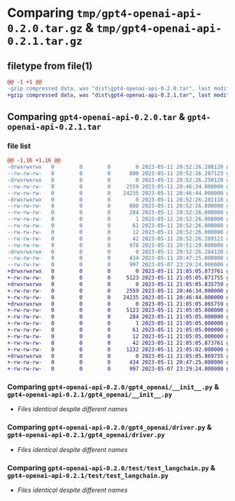 # Comparing `tmp/gpt4-openai-api-0.2.0.tar.gz` & `tmp/gpt4-openai-api-0.2.1.tar.gz`

## filetype from file(1)

```diff
@@ -1 +1 @@
-gzip compressed data, was "dist\gpt4-openai-api-0.2.0.tar", last modified: Thu May 11 20:52:26 2023, max compression
+gzip compressed data, was "dist\gpt4-openai-api-0.2.1.tar", last modified: Thu May 11 21:05:05 2023, max compression
```

## Comparing `gpt4-openai-api-0.2.0.tar` & `gpt4-openai-api-0.2.1.tar`

### file list

```diff
@@ -1,16 +1,16 @@
-drwxrwxrwx   0        0        0        0 2023-05-11 20:52:26.288120 gpt4-openai-api-0.2.0/
--rw-rw-rw-   0        0        0      800 2023-05-11 20:52:26.287123 gpt4-openai-api-0.2.0/PKG-INFO
-drwxrwxrwx   0        0        0        0 2023-05-11 20:52:26.250120 gpt4-openai-api-0.2.0/gpt4_openai/
--rw-rw-rw-   0        0        0     2559 2023-05-11 20:46:34.000000 gpt4-openai-api-0.2.0/gpt4_openai/__init__.py
--rw-rw-rw-   0        0        0    24235 2023-05-11 20:46:44.000000 gpt4-openai-api-0.2.0/gpt4_openai/driver.py
-drwxrwxrwx   0        0        0        0 2023-05-11 20:52:26.281118 gpt4-openai-api-0.2.0/gpt4_openai_api.egg-info/
--rw-rw-rw-   0        0        0      800 2023-05-11 20:52:26.000000 gpt4-openai-api-0.2.0/gpt4_openai_api.egg-info/PKG-INFO
--rw-rw-rw-   0        0        0      284 2023-05-11 20:52:26.000000 gpt4-openai-api-0.2.0/gpt4_openai_api.egg-info/SOURCES.txt
--rw-rw-rw-   0        0        0        1 2023-05-11 20:52:26.000000 gpt4-openai-api-0.2.0/gpt4_openai_api.egg-info/dependency_links.txt
--rw-rw-rw-   0        0        0       61 2023-05-11 20:52:26.000000 gpt4-openai-api-0.2.0/gpt4_openai_api.egg-info/requires.txt
--rw-rw-rw-   0        0        0       12 2023-05-11 20:52:26.000000 gpt4-openai-api-0.2.0/gpt4_openai_api.egg-info/top_level.txt
--rw-rw-rw-   0        0        0       42 2023-05-11 20:52:26.289121 gpt4-openai-api-0.2.0/setup.cfg
--rw-rw-rw-   0        0        0      978 2023-05-11 20:51:20.000000 gpt4-openai-api-0.2.0/setup.py
-drwxrwxrwx   0        0        0        0 2023-05-11 20:52:26.284120 gpt4-openai-api-0.2.0/test/
--rw-rw-rw-   0        0        0      434 2023-05-11 20:47:25.000000 gpt4-openai-api-0.2.0/test/test.py
--rw-rw-rw-   0        0        0      997 2023-05-07 23:29:24.000000 gpt4-openai-api-0.2.0/test/test_langchain.py
+drwxrwxrwx   0        0        0        0 2023-05-11 21:05:05.873761 gpt4-openai-api-0.2.1/
+-rw-rw-rw-   0        0        0     5123 2023-05-11 21:05:05.871755 gpt4-openai-api-0.2.1/PKG-INFO
+drwxrwxrwx   0        0        0        0 2023-05-11 21:05:05.835759 gpt4-openai-api-0.2.1/gpt4_openai/
+-rw-rw-rw-   0        0        0     2559 2023-05-11 20:46:34.000000 gpt4-openai-api-0.2.1/gpt4_openai/__init__.py
+-rw-rw-rw-   0        0        0    24235 2023-05-11 20:46:44.000000 gpt4-openai-api-0.2.1/gpt4_openai/driver.py
+drwxrwxrwx   0        0        0        0 2023-05-11 21:05:05.865759 gpt4-openai-api-0.2.1/gpt4_openai_api.egg-info/
+-rw-rw-rw-   0        0        0     5123 2023-05-11 21:05:05.000000 gpt4-openai-api-0.2.1/gpt4_openai_api.egg-info/PKG-INFO
+-rw-rw-rw-   0        0        0      284 2023-05-11 21:05:05.000000 gpt4-openai-api-0.2.1/gpt4_openai_api.egg-info/SOURCES.txt
+-rw-rw-rw-   0        0        0        1 2023-05-11 21:05:05.000000 gpt4-openai-api-0.2.1/gpt4_openai_api.egg-info/dependency_links.txt
+-rw-rw-rw-   0        0        0       61 2023-05-11 21:05:05.000000 gpt4-openai-api-0.2.1/gpt4_openai_api.egg-info/requires.txt
+-rw-rw-rw-   0        0        0       12 2023-05-11 21:05:05.000000 gpt4-openai-api-0.2.1/gpt4_openai_api.egg-info/top_level.txt
+-rw-rw-rw-   0        0        0       42 2023-05-11 21:05:05.873761 gpt4-openai-api-0.2.1/setup.cfg
+-rw-rw-rw-   0        0        0     1232 2023-05-11 21:05:02.000000 gpt4-openai-api-0.2.1/setup.py
+drwxrwxrwx   0        0        0        0 2023-05-11 21:05:05.869755 gpt4-openai-api-0.2.1/test/
+-rw-rw-rw-   0        0        0      434 2023-05-11 20:47:25.000000 gpt4-openai-api-0.2.1/test/test.py
+-rw-rw-rw-   0        0        0      997 2023-05-07 23:29:24.000000 gpt4-openai-api-0.2.1/test/test_langchain.py
```

### Comparing `gpt4-openai-api-0.2.0/gpt4_openai/__init__.py` & `gpt4-openai-api-0.2.1/gpt4_openai/__init__.py`

 * *Files identical despite different names*

### Comparing `gpt4-openai-api-0.2.0/gpt4_openai/driver.py` & `gpt4-openai-api-0.2.1/gpt4_openai/driver.py`

 * *Files identical despite different names*

### Comparing `gpt4-openai-api-0.2.0/test/test_langchain.py` & `gpt4-openai-api-0.2.1/test/test_langchain.py`

 * *Files identical despite different names*

